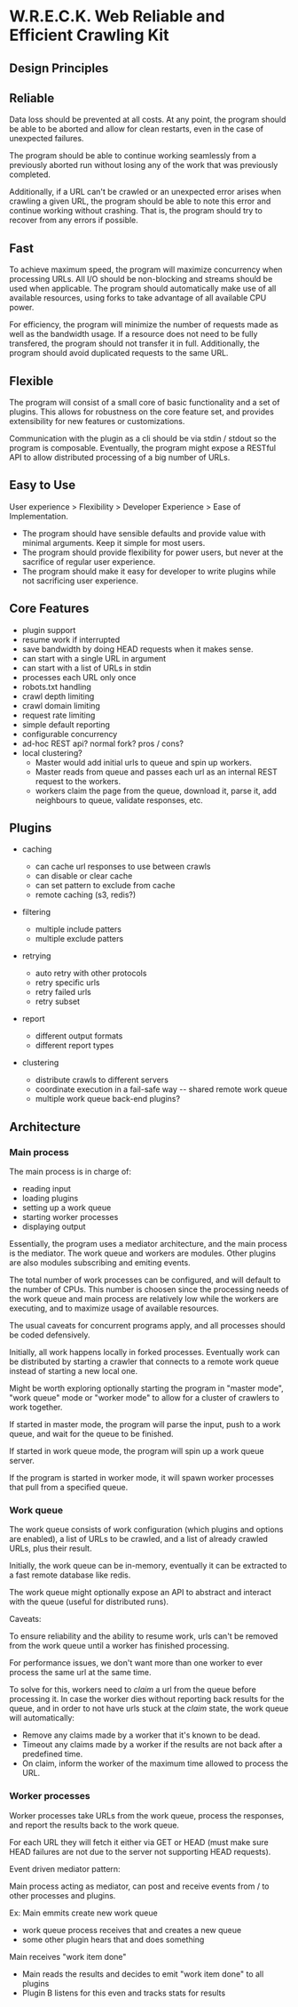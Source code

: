 # W.R.E.C.K. Web Reliable and Efficient Crawling Kit

## Design Principles

## Reliable

Data loss should be prevented at all costs. At any point, the program should be able to be aborted and allow for clean restarts, even in the case of unexpected failures.

The program should be able to continue working seamlessly from a previously aborted run without losing any of the work that was previously completed.

Additionally, if a URL can't be crawled or an unexpected error arises when crawling a given URL, the program should be able to note this error and continue working without crashing. That is, the program should try to recover from any errors if possible.

## Fast

To achieve maximum speed, the program will maximize concurrency when processing URLs. All I/O should be non-blocking and streams should be used when applicable. The program should automatically make use of all available resources, using forks to take advantage of all available CPU power.

For efficiency, the program will minimize the number of requests made as well as the bandwidth usage. If a resource does not need to be fully transfered, the program should not transfer it in full. Additionally, the program should avoid duplicated requests to the same URL.

## Flexible

The program will consist of a small core of basic functionality and a set of plugins.
This allows for robustness on the core feature set, and provides extensibility for new features or customizations.

Communication with the plugin as a cli should be via stdin / stdout so the program is composable.
Eventually, the program might expose a RESTful API to allow distributed processing of a big number of URLs.

## Easy to Use

User experience > Flexibility > Developer Experience > Ease of Implementation.

- The program should have sensible defaults and provide value with minimal arguments. Keep it simple for most users.
- The program should provide flexibility for power users, but never at the sacrifice of regular user experience.
- The program should make it easy for developer to write plugins while not sacrificing user experience.

## Core Features

- plugin support
- resume work if interrupted
- save bandwidth by doing HEAD requests when it makes sense.
- can start with a single URL in argument
- can start with a list of URLs in stdin
- processes each URL only once
- robots.txt handling
- crawl depth limiting
- crawl domain limiting
- request rate limiting
- simple default reporting
- configurable concurrency
- ad-hoc REST api? normal fork? pros / cons?
- local clustering?
  - Master would add initial urls to queue and spin up workers.
  - Master reads from queue and passes each url as an internal REST request to the workers.
  - workers claim the page from the queue, download it, parse it, add neighbours to queue, validate responses, etc.

## Plugins

- caching

  - can cache url responses to use between crawls
  - can disable or clear cache
  - can set pattern to exclude from cache
  - remote caching (s3, redis?)

- filtering

  - multiple include patters
  - multiple exclude patters

- retrying
  - auto retry with other protocols
  - retry specific urls
  - retry failed urls
  - retry subset

- report

  - different output formats
  - different report types

- clustering
  - distribute crawls to different servers
  - coordinate execution in a fail-safe way -- shared remote work queue
  - multiple work queue back-end plugins?

## Architecture

### Main process

The main process is in charge of:

- reading input
- loading plugins
- setting up a work queue
- starting worker processes
- displaying output

Essentially, the program uses a mediator architecture, and the main process is the mediator. The work queue and workers are modules. Other plugins are also modules subscribing and emiting events.

The total number of work processes can be configured, and will default to the number of CPUs. This number is choosen since the processing needs of the work queue and main process are relatively low while the workers are executing, and to maximize usage of available resources.

The usual caveats for concurrent programs apply, and all processes should be coded defensively.

Initially, all work happens locally in forked processes. Eventually work can be distributed by starting a crawler that connects to a remote work queue instead of starting a new local one.

Might be worth exploring optionally starting the program in "master mode", "work queue" mode or "worker mode" to allow for a cluster of crawlers to work together.

If started in master mode, the program will parse the input, push to a work queue, and wait for the queue to be finished.

If started in work queue mode, the program will spin up a work queue server.

If the program is started in worker mode, it will spawn worker processes that pull from a specified queue.

### Work queue

The work queue consists of work configuration (which plugins and options are enabled), a list of URLs to be crawled, and a list of already crawled URLs, plus their result.

Initially, the work queue can be in-memory, eventually it can be extracted to a fast remote database like redis.

The work queue might optionally expose an API to abstract and interact with the queue (useful for distributed runs).

Caveats:

To ensure reliability and the ability to resume work, urls can't be removed from the work queue until a worker has finished processing.

For performance issues, we don't want more than one worker to ever process the same url at the same time.

To solve for this, workers need to _claim_ a url from the queue before processing it.
In case the worker dies without reporting back results for the queue, and in order to not have urls stuck at the _claim_ state, the work queue will automatically:

- Remove any claims made by a worker that it's known to be dead.
- Timeout any claims made by a worker if the results are not back after a predefined time.
- On claim, inform the worker of the maximum time allowed to process the URL.

### Worker processes

Worker processes take URLs from the work queue, process the responses, and report the results back to the work queue.

For each URL they will fetch it either via GET or HEAD (must make sure HEAD failures are not due to the server not supporting HEAD requests).

Event driven mediator pattern:

Main process acting as mediator, can post and receive events from / to other processes and plugins.

Ex:
Main emmits create new work queue

- work queue process receives that and creates a new queue
- some other plugin hears that and does something

Main receives "work item done"

- Main reads the results and decides to emit "work item done" to all plugins
- Plugin B listens for this even and tracks stats for results
